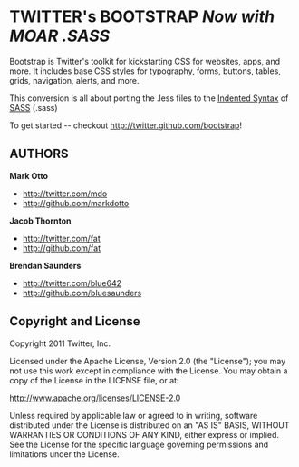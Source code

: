 TWITTER's BOOTSTRAP *Now with MOAR .SASS*
=========================================

Bootstrap is Twitter's toolkit for kickstarting CSS for websites, apps, and more. It includes base CSS styles for typography, forms, buttons, tables, grids, navigation, alerts, and more.

This conversion is all about porting the .less files to the [Indented Syntax](http://sass-lang.com/docs/yardoc/file.INDENTED_SYNTAX.html) of [SASS](http://sass-lang.com/) (.sass)

To get started -- checkout http://twitter.github.com/bootstrap!


AUTHORS
-------

**Mark Otto**

+ http://twitter.com/mdo
+ http://github.com/markdotto

**Jacob Thornton**

+ http://twitter.com/fat
+ http://github.com/fat

**Brendan Saunders**

+ http://twitter.com/blue642
+ http://github.com/bluesaunders


Copyright and License
---------------------

Copyright 2011 Twitter, Inc.

Licensed under the Apache License, Version 2.0 (the "License");
you may not use this work except in compliance with the License.
You may obtain a copy of the License in the LICENSE file, or at:

   http://www.apache.org/licenses/LICENSE-2.0

Unless required by applicable law or agreed to in writing, software
distributed under the License is distributed on an "AS IS" BASIS,
WITHOUT WARRANTIES OR CONDITIONS OF ANY KIND, either express or implied.
See the License for the specific language governing permissions and
limitations under the License.